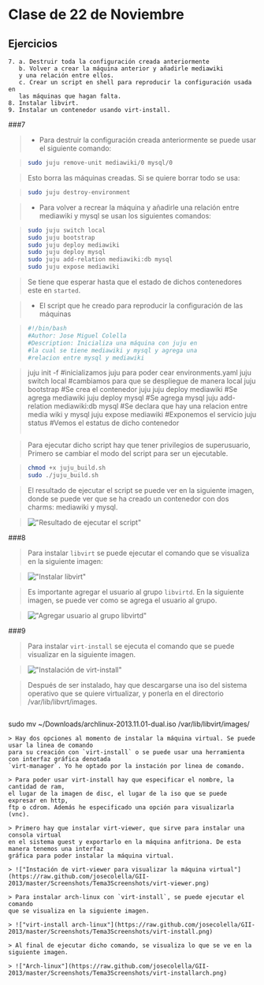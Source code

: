 Clase de 22 de Noviembre
========================

Ejercicios
----------

    7. a. Destruir toda la configuración creada anteriormente
       b. Volver a crear la máquina anterior y añadirle mediawiki
       y una relación entre ellos.
       c. Crear un script en shell para reproducir la configuración usada en
       las máquinas que hagan falta.
    8. Instalar libvirt.
    9. Instalar un contenedor usando virt-install.


###7

> - Para destruir la configuración creada anteriormente se puede usar el
siguiente comando:

> ```sh
> sudo juju remove-unit mediawiki/0 mysql/0
> ```

> Esto borra las máquinas creadas. Si se quiere borrar todo
se usa:

>```sh
>sudo juju destroy-environment
>```

> - Para volver a recrear la máquina y añadirle una relación entre mediawiki
y mysql se usan los siguientes comandos:

> ```sh
> sudo juju switch local
> sudo juju bootstrap
> sudo juju deploy mediawiki
> sudo juju deploy mysql
> sudo juju add-relation mediawiki:db mysql
> sudo juju expose mediawiki
> ```

> Se tiene que esperar hasta que el estado de dichos contenedores este en `started`.

> - El script que he creado para reproducir la configuración de las máquinas

>```sh
> #!/bin/bash
> #Author: Jose Miguel Colella
> #Description: Inicializa una máquina con juju en
> #la cual se tiene mediawiki y mysql y agrega una
> #relacion entre mysql y mediawiki

> juju init -f  #inicializamos juju para poder cear environments.yaml
> juju switch local #cambiamos para que se despliegue de manera local
> juju bootstrap #Se crea el contenedor juju
> juju deploy mediawiki #Se agrega mediawiki
> juju deploy mysql #Se agrega mysql
> juju add-relation mediawiki:db mysql #Se declara que hay una relacion entre media wiki y mysql
> juju expose mediawiki #Exponemos el servicio
> juju status #Vemos el estatus de dicho contenedor
> ```

> Para ejecutar dicho script hay que tener privilegios de superusuario,
Primero se cambiar el modo del script para ser un ejecutable.

>```sh
>chmod +x juju_build.sh
>sudo ./juju_build.sh
>```

> El resultado de ejecutar el script se puede ver en la siguiente imagen, donde
> se puede ver que se ha creado un contenedor con dos charms: mediawiki y mysql.

> !["Resultado de ejecutar el script"](https://raw.github.com/josecolella/GII-2013/master/Screenshots/Tema3Screenshots/scriptresult.png)

###8

> Para instalar `libvirt` se puede ejecutar el comando que se visualiza en la siguiente imagen:

> !["Instalar libvirt"](https://raw.github.com/josecolella/GII-2013/master/Screenshots/Tema3Screenshots/installlibvirt.png)

> Es importante agregar el usuario al grupo `libvirtd`. En la siguiente imagen, se puede ver
como se agrega el usuario al grupo.

> !["Agregar usuario al grupo libvirtd"](https://raw.github.com/josecolella/GII-2013/master/Screenshots/Tema3Screenshots/addusertolibvirtdgroup.png)


###9

> Para instalar `virt-install` se ejecuta el comando que se puede visualizar en
la siguiente imagen.

> !["Instalación de virt-install"](https://raw.github.com/josecolella/GII-2013/master/Screenshots/Tema3Screenshots/installvirtinstall.png)

> Después de ser instalado, hay que descargarse una iso del sistema operativo que se quiere virtualizar, 
y ponerla en el directorio /var/lib/libvrt/images.

> ```sh
sudo mv ~/Downloads/archlinux-2013.11.01-dual.iso /var/lib/libvirt/images/
```
> Hay dos opciones al momento de instalar la máquina virtual. Se puede usar la linea de comando 
para su creación con `virt-install` o se puede usar una herramienta con interfaz gráfica denotada 
`virt-manager`. Yo he optado por la instación por linea de comando.

> Para poder usar virt-install hay que especificar el nombre, la cantidad de ram,
el lugar de la imagen de disc, el lugar de la iso que se puede expresar en http,
ftp o cdrom. Además he especificado una opción para visualizarla (vnc).

> Primero hay que instalar virt-viewer, que sirve para instalar una consola virtual 
en el sistema guest y exportarlo en la máquina anfitriona. De esta manera tenemos una interfaz
gráfica para poder instalar la máquina virtual.

> !["Instación de virt-viewer para visualizar la máquina virtual"](https://raw.github.com/josecolella/GII-2013/master/Screenshots/Tema3Screenshots/virt-viewer.png)

> Para instalar arch-linux con `virt-install`, se puede ejecutar el comando
que se visualiza en la siguiente imagen.

> !["virt-install arch-linux"](https://raw.github.com/josecolella/GII-2013/master/Screenshots/Tema3Screenshots/virt-install.png)

> Al final de ejecutar dicho comando, se visualiza lo que se ve en la siguiente imagen.

> !["Arch-linux"](https://raw.github.com/josecolella/GII-2013/master/Screenshots/Tema3Screenshots/virt-installarch.png)
